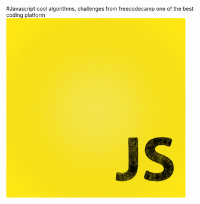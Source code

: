 #Javascript cool algorithms, challenges from freecodecamp one of the best coding platform
![](https://github.com/expo180/Javascript_algorithms/blob/main/giphy.gif)
